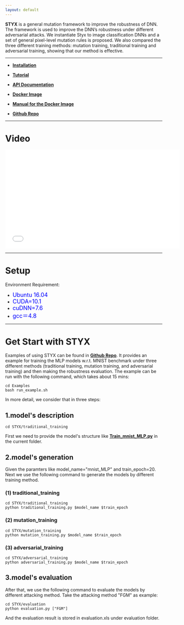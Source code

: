 ```yaml
---
layout: default
---
```


**STYX** is a general mutation framework to improve the robustness of DNN. The framework is used to improve the DNN’s robustness under different adversarial attacks. We instantiate Styx to image classification DNNs and a set of general pixel-level mutation rules is proposed. We also compared the three different training methods: mutation training, traditional training and adversarial training, showing that our method is effective. 

* * *

*   [**Installation**](install)

*   [**Tutorial**](tutorials)

*   [**API Documentation**](api)

*   [**Docker Image**](https://1drv.ms/u/s!Amd07GCbYt_zbQZm2w2MBbXI6Zo)

*   [**Manual for the Docker Image**](dockerManual)

*   [**Github Repo**](https://github.com/DNN-STYX/DNN-STYX)

* * *


# [](#header-1)**Video**

<iframe width="560" height="315"
 src="./video/test.mp4" frameborder="0" allowfullscreen>

 </iframe>

* * *

# [](#header-1)**Setup**

Environment Requirement:

*   <font color="#0000FF" size="4">Ubuntu 16.04</font>
*   <font color="#0000FF" size="4">CUDA=10.1</font>
*   <font color="#0000FF" size="4">cuDNN=7.6</font>
*   <font color="#0000FF" size="4">gcc＝4.8</font>


* * *
# [](#header-1) **Get Start with STYX**

Examples of using STYX can be found in [**Github Repo**](https://github.com/DNN-STYX/DNN-STYX.github.io/tree/master/demo). It provides an example for training the MLP models w.r.t. MNIST benchmark under three different methods (traditional training, mutation training, and adversarial training) and then making the robustness evaluation. The example can be run with the following command, which takes about 15 mins:

```
cd Examples
bash run_example.sh
```
In more detail, we consider that in three steps:

## [](#header-1) 1.model's description

```
cd STYX/traditional_training
```
First we need to provide the model's structure like [**Train\_mnist\_MLP.py**](https://www.baidu.com/)  in the current folder. 


## [](#header-1) 2.model's generation
Given the paramters like model\_name="mnist\_MLP" and train\_epoch=20. Next we use the following command to generate the models by different training method.

### [](#header-1) (1) traditional_training

```
cd STYX/traditional_training
python traditional_training.py $model_name $train_epoch
```
### [](#header-1) (2) mutation_training

```
cd STYX/mutation_training
python mutation_training.py $model_name $train_epoch 
```
### [](#header-1) (3) adversarial_training

```
cd STYX/adversarial_training
python adversarial_training.py $model_name $train_epoch
```

## [](#header-1) 3.model's evaluation
After that, we use the following command to evaluate the models by different attacking method. Take the attacking method "FGM" as example:

```
cd STYX/evaluation  
python evaluation.py ["FGM"]
```

And the evaluation result is stored in evaluation.xls under evaluation folder.


